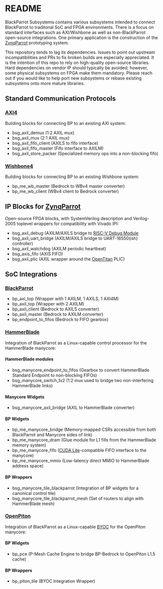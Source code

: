 # README

BlackParrot Subsystems contains various subsystems intended to connect BlackParrot to traditonal SoC and FPGA environments. There is a focus on standard interfaces such as AXI/Wishbone as well as non-BlackParrot open-source integrations. One primary application is the construction of the [ZynqParrot](https://github.com/black-parrot-hdk/zynq-parrot) prototyping system.

This repository tends to lag its dependencies. Issues to point out upstream incompatibilities and PRs to fix broken builds are especially appreciated. It is the intention of this repo to rely on high-quality open-source libraries. Hard dependencies on vendor IP should typically be avoided; however, some physical subsystems on FPGA make them mandatory. Please reach out if you would like to help port new subsystems or rebase existing subsystems onto more mature libraries.

## Standard Communication Protocols

### [AXI4](https://developer.arm.com/documentation/ihi0022/latest/) 

Building blocks for connecting BP to an existing AXI system:
- bsg_axil_demux (1:2 AXIL mux)
- bsg_axil_mux (2:1 AXIL mux)
- bsg_axil_fifo_client (AXILS to fifo interface)
- bsg_axil_fifo_master (Fifo interface to AXILM)
- bsg_axil_store_packer (Specialized memory ops into a non-blocking fifo)

### [Wishbone4](https://wishbone-interconnect.readthedocs.io/en/latest/02_interface.html)

Building blocks for connecting BP to an existing Wishbone system:
- bp_me_wb_master (Bedrock to WBv4 master converter)
- bp_me_wb_client (WBv4 client to Bedrock converter)

## IP Blocks for [ZynqParrot](https://github.com/black-parrot-hdk/zynq-parrot)

Open-source FPGA blocks, with SystemVerilog description and Verilog-2005 toplevel wrappers for compatibility with Vivado IPI:

- bsg_axil_debug (AXILM/AXILS bridge to [RISC-V Debug Module](https://github.com/pulp-platform/riscv-dbg) 
- bsg_axil_uart_bridge (AXILM/AXILS bridge to UART-16550(ish) controller)
- bsg_axil_watchdog (AXILM periodic heartbeat)
- bsg_axis_fifo (AXIS FIFO)
- bsg_axil_plic (AXIL wrapper around the [OpenTitan](https://github.com/lowRISC/opentitan) PLIC)

## SoC Integrations

### [BlackParrot](https://github.com/black-parrot/black-parrot)
- bp_axi_top (Wrapper with 1 AXILM, 1 AXILS, 1 AXI4M)
- bp_axil_top (Wrapper with 2 AXILM)
- bp_axil_client (Bedrock to AXILS converter)
- bp_axil_master (Bedrock to AXILM converter)
- bp_endpoint_to_fifos (Bedrock to FIFO gearbox)

### [HammerBlade](https://github.com/bespoke-silicon-group/bsg_manycore)

Integration of BlackParrot as a Linux-capable control processor for the HammerBlade manycore:
#### HammerBlade modules
- bsg_manycore_endpoint_to_fifos (Gearbox to convert HammerBlade Standard Endpoint to non-blocking FIFOs)
- bsg_manycore_switch_1x2 (1:2 mux used to bridge two non-interfering HammerBlade links)
#### Manycore Widgets
- bsg_manycore_axil_bridge (AXIL to HammerBlade converter)
#### BP Widgets
- bp_me_manycore_bridge (Memory-mapped CSRs accessible from both BlackParrot and Manycore sides of link)
- bp_me_manycore_dram (Glue module for L1 fills from the HammerBlade memory system)
- bp_me_manycore_fifo ([CUDA Lite](https://github.com/bespoke-silicon-group/bsg_replicant)-compatible FIFO interface to the manycore)
- bp_me_manycore_mmio (Low-latency direct MMIO to HammerBlade address space)
#### BP Wrappers
- bsg_manycore_tile_blackparrot (Integration of BP widgets for a canonical control tile)
- bsg_manycore_tile_blackparrot_mesh (Set of routers to align with HammerBlade mesh)

### [OpenPiton](https://github.com/PrincetonUniversity/openpiton)

Integration of BlackParrot as a Linux-capable [BYOC](https://decades.cs.princeton.edu/aspl20-balkind.pdf) for the OpenPiton manycore:
#### BP Widgets
- bp_pce (P-Mesh Cache Engine to bridge BP-Bedrock to OpenPiton L1.5 cache)
#### BP Wrappers
- bp_piton_tile (BYOC Integration Wrapper) 
